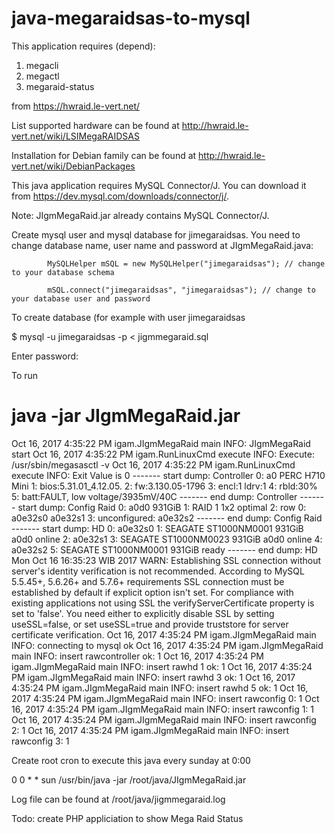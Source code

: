 # java-megaraidsas-to-mysql

This application requires (depend):
1. megacli
2. megactl
3. megaraid-status

from https://hwraid.le-vert.net/ 

List supported hardware can be found at http://hwraid.le-vert.net/wiki/LSIMegaRAIDSAS

Installation for Debian family can be found at http://hwraid.le-vert.net/wiki/DebianPackages

This java application requires MySQL Connector/J. You can download it from https://dev.mysql.com/downloads/connector/j/. 

Note: JIgmMegaRaid.jar already contains MySQL Connector/J.

Create mysql user and mysql database for jimegaraidsas. You need to change database name, user name and password at JIgmMegaRaid.java:

			MySQLHelper mSQL = new MySQLHelper("jimegaraidsas"); // change to your database schema
			
			mSQL.connect("jimegaraidsas", "jimegaraidsas"); // change to your database user and password


To create database (for example with user jimegaraidsas

$ mysql -u jimegaraidsas -p < jigmmegaraid.sql

Enter password:


To run
# java -jar JIgmMegaRaid.jar
Oct 16, 2017 4:35:22 PM igam.JIgmMegaRaid main
INFO: JIgmMegaRaid start
Oct 16, 2017 4:35:22 PM igam.RunLinuxCmd execute
INFO: Execute: /usr/sbin/megasasctl -v
Oct 16, 2017 4:35:22 PM igam.RunLinuxCmd execute
INFO: Exit Value is 0
------- start dump: Controller
0: a0 PERC H710 Mini
1: bios:5.31.01_4.12.05.
2: fw:3.130.05-1796
3: encl:1 ldrv:1
4: rbld:30%
5: batt:FAULT, low voltage/3935mV/40C
------- end dump: Controller
------- start dump: Config Raid
0: a0d0 931GiB
1: RAID 1 1x2 optimal
2: row 0: a0e32s0 a0e32s1
3: unconfigured: a0e32s2
------- end dump: Config Raid
------- start dump: HD
0: a0e32s0
1: SEAGATE ST1000NM0001 931GiB a0d0 online
2: a0e32s1
3: SEAGATE ST1000NM0023 931GiB a0d0 online
4: a0e32s2
5: SEAGATE ST1000NM0001 931GiB ready
------- end dump: HD
Mon Oct 16 16:35:23 WIB 2017 WARN: Establishing SSL connection without server's identity verification is not recommended. According to MySQL 5.5.45+, 5.6.26+ and 5.7.6+ requirements SSL connection must be established by default if explicit option isn't set. For compliance with existing applications not using SSL the verifyServerCertificate property is set to 'false'. You need either to explicitly disable SSL by setting useSSL=false, or set useSSL=true and provide truststore for server certificate verification.
Oct 16, 2017 4:35:24 PM igam.JIgmMegaRaid main
INFO: connecting to mysql ok
Oct 16, 2017 4:35:24 PM igam.JIgmMegaRaid main
INFO: insert rawcontroller ok: 1
Oct 16, 2017 4:35:24 PM igam.JIgmMegaRaid main
INFO: insert rawhd 1 ok: 1
Oct 16, 2017 4:35:24 PM igam.JIgmMegaRaid main
INFO: insert rawhd 3 ok: 1
Oct 16, 2017 4:35:24 PM igam.JIgmMegaRaid main
INFO: insert rawhd 5 ok: 1
Oct 16, 2017 4:35:24 PM igam.JIgmMegaRaid main
INFO: insert rawconfig 0: 1
Oct 16, 2017 4:35:24 PM igam.JIgmMegaRaid main
INFO: insert rawconfig 1: 1
Oct 16, 2017 4:35:24 PM igam.JIgmMegaRaid main
INFO: insert rawconfig 2: 1
Oct 16, 2017 4:35:24 PM igam.JIgmMegaRaid main
INFO: insert rawconfig 3: 1


Create root cron to execute this java every sunday at 0:00

0 0 * * sun /usr/bin/java -jar /root/java/JIgmMegaRaid.jar


Log file can be found at /root/java/jigmmegaraid.log


Todo: create PHP appliciation to show Mega Raid Status
